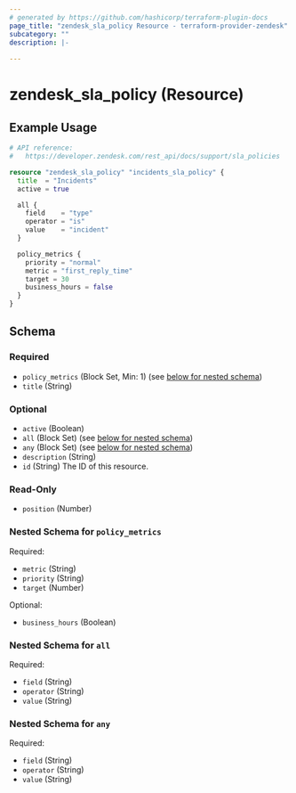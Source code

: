 ```yaml
---
# generated by https://github.com/hashicorp/terraform-plugin-docs
page_title: "zendesk_sla_policy Resource - terraform-provider-zendesk"
subcategory: ""
description: |-
  
---
```


# zendesk_sla_policy (Resource)



## Example Usage

```terraform
# API reference:
#   https://developer.zendesk.com/rest_api/docs/support/sla_policies

resource "zendesk_sla_policy" "incidents_sla_policy" {
  title  = "Incidents"
  active = true

  all {
    field    = "type"
    operator = "is"
    value    = "incident"
  }

  policy_metrics {
    priority = "normal"
    metric = "first_reply_time"
    target = 30
    business_hours = false
  }
}
```

<!-- schema generated by tfplugindocs -->
## Schema

### Required

- `policy_metrics` (Block Set, Min: 1) (see [below for nested schema](#nestedblock--policy_metrics))
- `title` (String)

### Optional

- `active` (Boolean)
- `all` (Block Set) (see [below for nested schema](#nestedblock--all))
- `any` (Block Set) (see [below for nested schema](#nestedblock--any))
- `description` (String)
- `id` (String) The ID of this resource.

### Read-Only

- `position` (Number)

<a id="nestedblock--policy_metrics"></a>
### Nested Schema for `policy_metrics`

Required:

- `metric` (String)
- `priority` (String)
- `target` (Number)

Optional:

- `business_hours` (Boolean)


<a id="nestedblock--all"></a>
### Nested Schema for `all`

Required:

- `field` (String)
- `operator` (String)
- `value` (String)


<a id="nestedblock--any"></a>
### Nested Schema for `any`

Required:

- `field` (String)
- `operator` (String)
- `value` (String)



